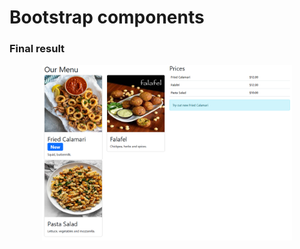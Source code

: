 # Bootstrap components


### Final result

<div align="center">
  <img src="./result.png" width="400" alt="Final Result">
</div>
